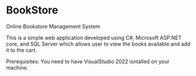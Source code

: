 # BookStore
Online Bookstore Management System

This is a simple web application developed using C#, Microsoft ASP.NET core, and SQL Server which allows user to view the books available and add it to the cart. 

Prerequisites: You need to have VisualStudio 2022 isntalled on your machine.
